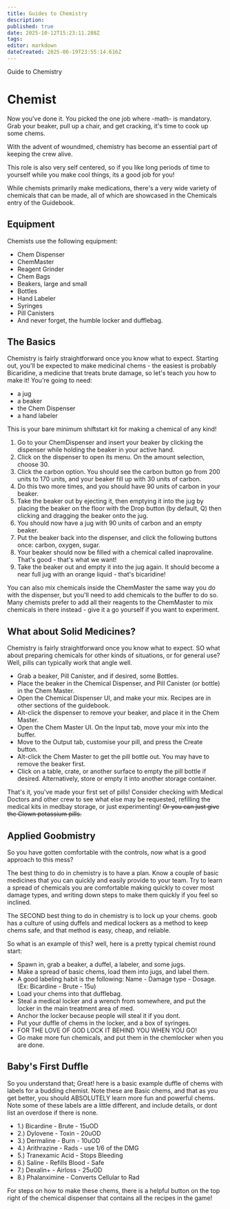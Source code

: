 ```yaml
---
title: Guides to Chemistry
description: 
published: true
date: 2025-10-12T15:23:11.288Z
tags: 
editor: markdown
dateCreated: 2025-06-19T23:55:14.616Z
---
```


Guide to Chemistry

# Chemist

Now you've done it. You picked the one job where -math- is mandatory. Grab your beaker, pull up a chair, and get cracking, it's time to cook up some chems.

With the advent of woundmed, chemistry has become an essential part of keeping the crew alive.

This role is also very self centered, so if you like long periods of time to yourself while you make cool things, its a good job for you!

While chemists primarily make medications, there's a very wide variety of chemicals that can be made, all of which are showcased in the Chemicals entry of the Guidebook.

## Equipment

Chemists use the following equipment:

-   Chem Dispenser
-   ChemMaster
-   Reagent Grinder
-   Chem Bags
-   Beakers, large and small
-   Bottles
-   Hand Labeler
-   Syringes
-   Pill Canisters
-   And never forget, the humble locker and dufflebag.

## The Basics

Chemistry is fairly straightforward once you know what to expect. Starting out, you'll be expected to make medicinal chems - the easiest is probably Bicaridine, a medicine that treats brute damage, so let's teach you how to make it!
You're going to need:

- a jug
- a beaker
- the Chem Dispenser
- a hand labeler

This is your bare minimum shiftstart kit for making a chemical of any kind!

1. Go to your ChemDispenser and insert your beaker by clicking the dispenser while holding the beaker in your active hand.
2. Click on the dispenser to open its menu. On the amount selection, choose 30.
3. Click the carbon option. You should see the carbon button go from 200 units to 170 units, and your beaker fill up with 30 units of carbon.
4. Do this two more times, and you should have 90 units of carbon in your beaker.
5. Take the beaker out by ejecting it, then emptying it into the jug by placing the beaker on the floor with the Drop button (by default, Q) then clicking and dragging the beaker onto the jug.
6. You should now have a jug with 90 units of carbon and an empty beaker.
7. Put the beaker back into the dispenser, and click the following buttons once: carbon, oxygen, sugar.
8. Your beaker should now be filled with a chemical called inaprovaline. That's good - that's what we want!
9. Take the beaker out and empty it into the jug again. It should become a near full jug with an orange liquid - that's bicaridine!

You can also mix chemicals inside the ChemMaster the same way you do with the dispenser, but you'll need to add chemicals to the buffer to do so. Many chemists prefer to add all their reagents to the ChemMaster to mix chemicals in there instead - give it a go yourself if you want to experiment.

## What about Solid Medicines?

Chemistry is fairly straightforward once you know what to expect. SO what about preparing chemicals for other kinds of situations, or for general use? Well, pills can typically work that angle well.
 <ul>
   <li>Grab a beaker, Pill Canister, and if desired, some Bottles.</li>  
 <li>Place the beaker in the Chemical Dispenser, and Pill Canister (or bottle) in the Chem Master.</li>
 <li>Open the Chemical Dispenser UI, and make your mix. Recipes are in other sections of the guidebook.</li>
 <li>Alt-click the dispenser to remove your beaker, and place it in the Chem Master.</li>
 <li>Open the Chem Master UI. On the Input tab, move your mix into the buffer.</li>
 <li>Move to the Output tab, customise your pill, and press the Create button.</li>
 <li>Alt-click the Chem Master to get the pill bottle out. You may have to remove the beaker first.</li>
 <li>Click on a table, crate, or another surface to empty the pill bottle if desired. Alternatively, store or empty it into another storage container.</li>
   </ul>
 
That's it, you've made your first set of pills! Consider checking with Medical Doctors and other crew to see what else may be requested, refilling the medical kits in medbay storage, or just experimenting! ~~Or you can just give the Clown potassium pills.~~

## Applied Goobmistry

So you have gotten comfortable with the controls, now what is a good approach to this mess?

The best thing to do in chemistry is to have a plan. Know a couple of basic medicines that you can quickly and easily provide to your team. Try to learn a spread of chemicals you are comfortable making quickly to cover most damage types, and writing down steps to make them quickly if you feel so inclined. 

The SECOND best thing to do in chemistry is to lock up your chems. goob has a culture of using duffels and medical lockers as a method to keep chems safe, and that method is easy, cheap, and reliable. 

So what is an example of this? well, here is a pretty typical chemist round start:

- Spawn in, grab a beaker, a duffel, a labeler, and some jugs.
- Make a spread of basic chems, load them into jugs, and label them.
- A good labeling habit is the following: Name - Damage type - Dosage. (Ex: Bicardine - Brute - 15u)
- Load your chems into that dufflebag. 
- Steal a medical locker and a wrench from somewhere, and put the locker in the main treatment area of med.
- Anchor the locker because people will steal it if you dont. 
- Put your duffle of chems in the locker, and a box of syringes.
- FOR THE LOVE OF GOD LOCK IT BEHIND YOU WHEN YOU GO!
- Go make more fun chemicals, and put them in the chemlocker when you are done. 

## Baby's First Duffle
So you understand that; Great! here is a basic example duffle of chems with labels for a budding chemist. Note these are Basic chems, and that as you get better, you should ABSOLUTELY learn more fun and powerful chems. Note some of these labels are a little different, and include details, or dont list an overdose if there is none. 
- 1.) Bicardine - Brute - 15uOD
- 2.) Dylovene - Toxin - 20uOD
- 3.) Dermaline - Burn - 10uOD
- 4.) Arithrazine - Rads - use 1/6 of the DMG
- 5.) Tranexamic Acid - Stops Bleeding
- 6.) Saline - Refills Blood - Safe
- 7.) Dexalin+ - Airloss - 25uOD
- 8.) Phalanximine - Converts Cellular to Rad

For steps on how to make these chems, there is a helpful button on the top right of the chemical dispenser that contains all the recipes in the game! 
